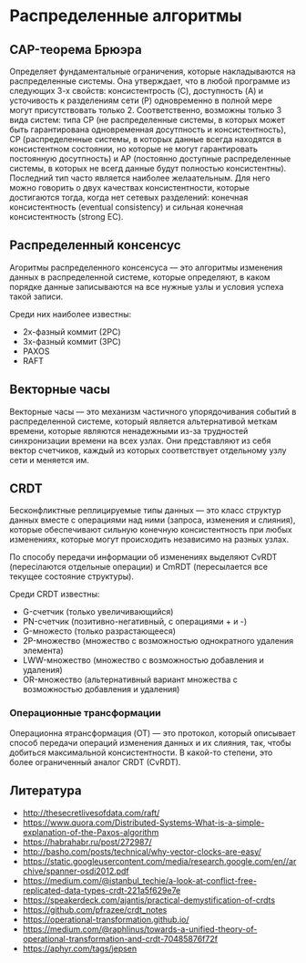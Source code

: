 # Распределенные алгоритмы

## CAP-теорема Брюэра

Определяет фундаментальные ограничения, которые накладываются на распределенные системы. Она утверждает, что в любой программе из следующих 3-х свойств: консистентрость (C), доступность (A) и усточивость к разделениям сети (P) одновременно в полной мере могут присутствовать только 2. Соответственно, возможны только 3 вида систем: типа CP (не распределенные системы, в которых может быть гарантирована одновременная досутпность и консистентность), CP (распределенные системы, в которых данные всегда находятся в консистентном состоянии, но которые не могут гарантировать постоянную досутпность) и AP (постоянно доступные распределенные системы, в которых не всегд данные будут полностью консистентны). Последний тип часто является наиболее желаательным. Для него можно говорить о двух качествах консистентности, которые достигаются тогда, когда нет сетевых разделений: конечная консистентность (eventual consistency) и сильная конечная консистентность (strong EC).  

## Распределенный консенсус

Агоритмы распределенного консенсуса — это алгоритмы изменения данных в распределенной системе, которые определяют, в каком порядке данные записываются на все нужные узлы и условия успеха такой записи.

Среди них наиболее известны:

- 2х-фазный коммит (2PC)
- 3х-фазный коммит (3PC)
- PAXOS
- RAFT


## Векторные часы

Векторные часы — это механизм частичного упорядочивания событий в распределенной системе, который является альтернативой меткам времени, которые являются ненадежными из-за трудностей синхронизации времени на всех узлах. Они представляют из себя вектор счетчиков, каждый из которых соответствует отдельному узлу сети и меняется им.


## CRDT

Беcконфликтные реплицируемые типы данных — это класс структур данных вместе с операциями над ними (запроса, изменения и слияния), которые обеспечивают сильную конечную консистентность при любых изменениях, которые могут происходить независимо на разных узлах.

По способу передачи информации об изменениях выделяют CvRDT (пересілаются отдельные операции) и CmRDT (пересылается все текущее состояние структуры).

Среди CRDT известны:

- G-счетчик (только увеличивающийся)
- PN-счетчик (позитивно-негативный, с операциями + и -)
- G-множесто (только разрастающееся)
- 2P-множество (множество с возможностью однократного удаления элемента)
- LWW-множество (множество с возможностью добавления и удаления)
- OR-множество (альтернативный вариант множества с возможностью добавления и удаления)

### Операционные трансформации

Операционна ятрансформация (OT) — это протокол, который описывает способ передачи операций изменения данных и их слияния, так, чтобы добиться максимальной консистентности. В какой-то степени, это более ограниченный аналог CRDT (CvRDT).


## Литература

- http://thesecretlivesofdata.com/raft/
- https://www.quora.com/Distributed-Systems-What-is-a-simple-explanation-of-the-Paxos-algorithm
- https://habrahabr.ru/post/272987/
- http://basho.com/posts/technical/why-vector-clocks-are-easy/
- https://static.googleusercontent.com/media/research.google.com/en//archive/spanner-osdi2012.pdf
- https://medium.com/@istanbul_techie/a-look-at-conflict-free-replicated-data-types-crdt-221a5f629e7e
- https://speakerdeck.com/ajantis/practical-demystification-of-crdts
- https://github.com/pfrazee/crdt_notes
- https://operational-transformation.github.io/
- https://medium.com/@raphlinus/towards-a-unified-theory-of-operational-transformation-and-crdt-70485876f72f
- https://aphyr.com/tags/jepsen
